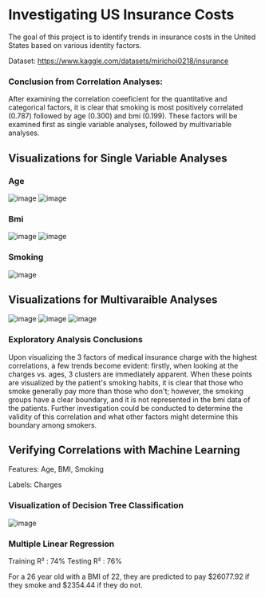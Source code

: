 # Investigating US Insurance Costs

The goal of this project is to identify trends in insurance costs in the United States based on various identity factors.

Dataset: https://www.kaggle.com/datasets/mirichoi0218/insurance

### Conclusion from Correlation Analyses:

After examining the correlation coeeficient for the quantitative and categorical factors, it is clear that smoking is most positively correlated (0.787) followed by age (0.300) and bmi (0.199). These factors will be examined first as single variable analyses, followed by multivariable analyses.

## Visualizations for Single Variable Analyses
### Age
![image](https://user-images.githubusercontent.com/28024140/221909980-0b983235-d695-407b-99ac-a3fb20c173bd.png)
![image](https://user-images.githubusercontent.com/28024140/221910001-d04f7a1e-e1c0-4bd6-8c56-b77a6f6c30d4.png)

### Bmi
![image](https://user-images.githubusercontent.com/28024140/221910159-023d0db9-55c0-4a47-b175-ef34e488349d.png)
![image](https://user-images.githubusercontent.com/28024140/221910167-d9aa3748-bd63-4f75-85d1-64b636546636.png)

### Smoking
![image](https://user-images.githubusercontent.com/28024140/221910211-0c8ee666-0753-4e15-a921-ac044fc73bf4.png)

## Visualizations for Multivaraible Analyses
![image](https://user-images.githubusercontent.com/28024140/221910362-109750c0-dbbf-42f3-a85e-e4216d443372.png)
![image](https://user-images.githubusercontent.com/28024140/221910490-af2eb878-20f0-4313-9bbe-04910d8504d9.png)
![image](https://user-images.githubusercontent.com/28024140/221910448-e69b51dd-31f2-4e2e-aa7c-1eb6c1f76736.png)

### Exploratory Analysis Conclusions
Upon visualizing the 3 factors of medical insurance charge with the highest correlations, a few trends become evident: firstly, when looking at the charges vs. ages, 3 clusters are immediately apparent. When these points are visualized by the patient's smoking habits, it is clear that those who smoke generally pay more than those who don't; however, the smoking groups have a clear boundary, and it is not represented in the bmi data of the patients. Further investigation could be conducted to determine the validity of this correlation and what other factors might determine this boundary among smokers.

## Verifying Correlations with Machine Learning

Features: Age, BMI, Smoking

Labels: Charges

### Visualization of Decision Tree Classification

![image](https://user-images.githubusercontent.com/28024140/221910664-890e484c-1fd8-4afe-ab03-713e80f0804d.png)


### Multiple Linear Regression

Training R² : 74%
Testing R² : 76%

For a 26 year old with a BMI of 22, they are predicted to pay $26077.92 if they smoke and $2354.44 if they do not.

